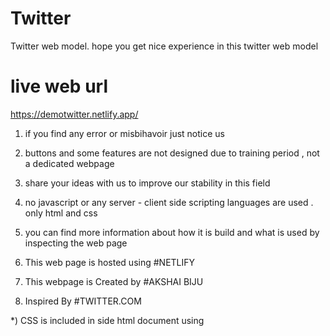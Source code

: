 
# Twitter
Twitter web model. hope you get nice experience in this twitter web model 

# live web url 
https://demotwitter.netlify.app/

1) if you find any error or misbihavoir just notice us 
2) buttons and some features are not designed due to training period , not a dedicated webpage
3) share your ideas with us to improve our stability in this field
4) no javascript or any server - client side scripting languages are used . only html and css
5) you can find more information about how it is build and what is used by inspecting the web page

6) This web page is hosted using #NETLIFY
7) This webpage is Created by #AKSHAI BIJU
8) Inspired By #TWITTER.COM

*) CSS is included in side html document using <STYLE TYPE="TYPE/CSS"> *--CSS--* </STYLE>

